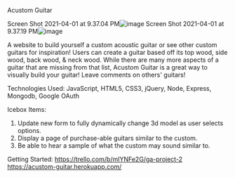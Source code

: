 Acustom Guitar

Screen Shot 2021-04-01 at 9.37.04 PM![image](https://user-images.githubusercontent.com/68434880/113381635-521ac280-9334-11eb-89ef-d8a53914675b.png)
Screen Shot 2021-04-01 at 9.37.19 PM![image](https://user-images.githubusercontent.com/68434880/113381645-56df7680-9334-11eb-81f9-e625aaa4ef53.png)


A website to build yourself a custom acoustic guitar or see other custom guitars for inspiration! Users can create a guitar based off its top wood, side wood, back wood, & neck wood. While there are many more aspects of a guitar that are missing from that list, Acustom Guitar is a great way to visually build your guitar! Leave comments on others' guitars!

Technologies Used: JavaScript, HTML5, CSS3, jQuery, Node, Express, Mongodb, Google OAuth

Icebox Items:
1. Update new form to fully dynamically change 3d model as user selects options.
2. Display a page of purchase-able guitars similar to the custom.
3. Be able to hear a sample of what the custom may sound similar to.

Getting Started:
https://trello.com/b/mIYNFe2G/ga-project-2
https://acustom-guitar.herokuapp.com/


